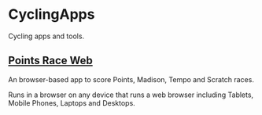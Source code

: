 # CyclingApps
Cycling apps and tools.

## [Points Race Web](https://htmlpreview.github.io/?https://github.com/esitarski/CyclingApps/blob/main/points_race_web.html)

An browser-based app to score Points, Madison, Tempo and Scratch races.

Runs in a browser on any device that runs a web browser including Tablets, Mobile Phones, Laptops and Desktops.
